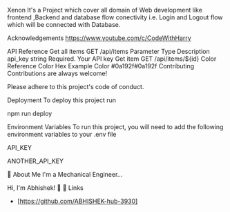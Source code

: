 Xenon
It's a Project which cover all domain of Web development like frontend ,Backend and database flow conectivity i.e. Login and Logout flow which will be connected with Database.

Acknowledgements
https://www.youtube.com/c/CodeWithHarry

API Reference
Get all items
  GET /api/items
Parameter	Type	Description
api_key	string	Required. Your API key
Get item
  GET /api/items/${id}
Color Reference
Color	Hex
Example Color	#0a192f#0a192f
Contributing
Contributions are always welcome!

Please adhere to this project's code of conduct.

Deployment
To deploy this project run

  npm run deploy

Environment Variables
To run this project, you will need to add the following environment variables to your .env file

API_KEY

ANOTHER_API_KEY

🚀 About Me
I'm a Mechanical Engineer...

Hi, I'm Abhishek! 👋
🔗 Links
- [https://github.com/ABHISHEK-hub-3930]
